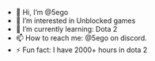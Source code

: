 - 👋 Hi, I’m @5ego
- 👀 I’m interested in Unblocked games
- 🌱 I’m currently learning: Dota 2
- 📫 How to reach me: @5ego on discord.
- ⚡ Fun fact: I have 2000+ hours in dota 2

<!---
5ego/5ego is a ✨ special ✨ repository because its `README.md` (this file) appears on your GitHub profile.
You can click the Preview link to take a look at your changes.
--->
